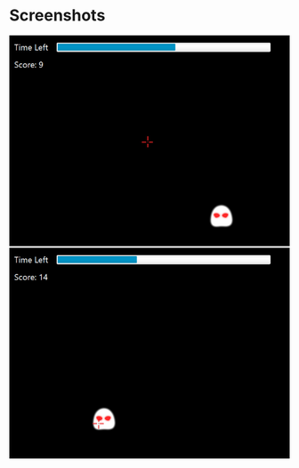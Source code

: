 Screenshots
===========
![Screenshot 1](screenshots/screenshot1.jpg)
![Screenshot 2](screenshots/screenshot2.jpg)